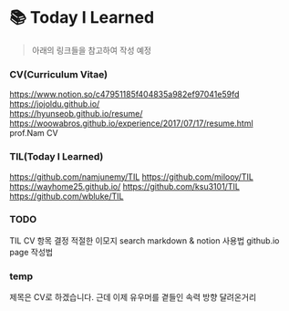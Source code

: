 # :books: Today I Learned 

>아래의 링크들을 참고하여 작성 예정

### CV(Curriculum Vitae)
https://www.notion.so/c47951185f404835a982ef97041e59fd  
https://jojoldu.github.io/  
https://hyunseob.github.io/resume/  
https://woowabros.github.io/experience/2017/07/17/resume.html  
prof.Nam CV  
  
### TIL(Today I Learned)
https://github.com/namjunemy/TIL
https://github.com/milooy/TIL
https://wayhome25.github.io/
https://github.com/ksu3101/TIL
https://github.com/wbluke/TIL

### TODO
TIL CV 항목 결정
적절한 이모지 search
markdown & notion 사용법
github.io page 작성법

### temp
제목은 CV로 하겠습니다. 근데 이제 유우머를 곁들인
속력 방향 달려온거리
